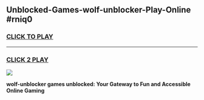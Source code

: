 
## Unblocked-Games-wolf-unblocker-Play-Online #rniq0
<h3>
<a href="https://news.freeplayer.one?title=wolf-unblocker&ref=3">CLICK TO PLAY</a></h3>
<hr>

<h3>
<a href="https://news.freeplayer.one?title=wolf-unblocker&ref=3">CLICK 2 PLAY</a>
  
</h3>

<a href="https://news.freeplayer.one?title=wolf-unblocker&ref=3"><img src="https://clearcache.store/games.png"></a>


**wolf-unblocker games unblocked: Your Gateway to Fun and Accessible Online Gaming**
